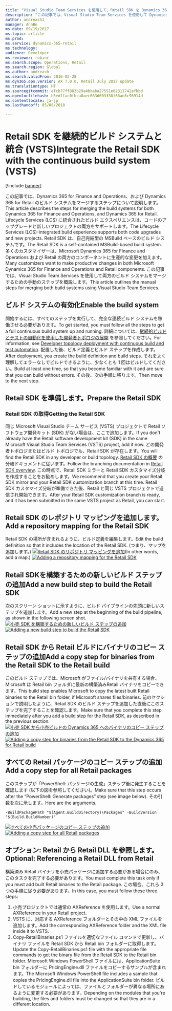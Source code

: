 ```yaml
---
title: "Visual Studio Team Services を使用して、Retail SDK を Dynamics 365 Unified Operations プラットフォームのビルド定義と統合する"
description: "この記事では、Visual Studio Team Services を使用して Dynamics 365 for Finance and Operations、および Dynamics 365 for Retail のビルド システムをマージするステップについて説明します。"
author: andreash1
manager: AnnBe
ms.date: 09/19/2017
ms.topic: article
ms.prod: 
ms.service: dynamics-365-retail
ms.technology: 
audience: Developer
ms.reviewer: robinr
ms.search.scope: Operations, Retail
ms.search.region: Global
ms.author: andreash
ms.search.validFrom: 2016-02-28
ms.dyn365.ops.version: AX 7.0.0, Retail July 2017 update
ms.translationtype: HT
ms.sourcegitcommit: efcb77ff883b29a4bbaba27551e02311742afbbd
ms.openlocfilehash: b5edffac0fbca0aec663d603338f66ae8c96914d
ms.contentlocale: ja-jp
ms.lasthandoff: 05/08/2018

---
```


# <a name="integrate-the-retail-sdk-with-the-continuous-build-system-vsts"></a><span data-ttu-id="4098f-103">Retail SDK を継続的ビルド システムと統合 (VSTS)</span><span class="sxs-lookup"><span data-stu-id="4098f-103">Integrate the Retail SDK with the continuous build system (VSTS)</span></span>

[!include [banner](../../includes/banner.md)]

<span data-ttu-id="4098f-104">この記事では、Dynamics 365 for Finance and Operations、および Dynamics 365 for Retail のビルド システムをマージするステップについて説明します。</span><span class="sxs-lookup"><span data-stu-id="4098f-104">This article describes the steps for merging the build systems for both Dynamics 365 for Finance and Operations, and Dynamics 365 for Retail.</span></span> <span data-ttu-id="4098f-105">Lifecycle Services (LCS) に統合されたビルド エクスペリエンスは、コードのアップグレードと新しいプロジェクトの両方をサポートします。</span><span class="sxs-lookup"><span data-stu-id="4098f-105">The Lifecycle Services (LCS)-integrated build experience supports both code upgrades and new projects.</span></span> <span data-ttu-id="4098f-106">Retail SDK は、自己完結型の MSBuild ベースのビルド システムです。</span><span class="sxs-lookup"><span data-stu-id="4098f-106">The Retail SDK is a self-contained MSBuild-based build system.</span></span> <span data-ttu-id="4098f-107">多くのカスタマイザーは、Microsoft Dynamics 365 for Finance and Operations および Retail の両方のコンポーネントに生産的な変更を加えます。</span><span class="sxs-lookup"><span data-stu-id="4098f-107">Many customizers want to make productive changes in both Microsoft Dynamics 365 for Finance and Operations and Retail components.</span></span> <span data-ttu-id="4098f-108">この記事では、Visual Studio Team Services を使用して両方のビルド システムをマージするための手動のステップを概説します。</span><span class="sxs-lookup"><span data-stu-id="4098f-108">This article outlines the manual steps for merging both build systems using Visual Studio Team Services.</span></span> 

## <a name="enable-the-build-system"></a><span data-ttu-id="4098f-109">ビルド システムの有効化</span><span class="sxs-lookup"><span data-stu-id="4098f-109">Enable the build system</span></span>

<span data-ttu-id="4098f-110">開始するには、すべてのステップを実行して、完全な連続ビルド システムを稼働させる必要があります。</span><span class="sxs-lookup"><span data-stu-id="4098f-110">To get started, you must follow all the steps to get a full continuous build system up and running.</span></span> <span data-ttu-id="4098f-111">詳細については、[継続的ビルドとテストの自動化を使用した開発者トポロジの展開](../../../dev-itpro/perf-test/continuous-build-test-automation.md) を参照してください。</span><span class="sxs-lookup"><span data-stu-id="4098f-111">For information, see [Developer topology deployment with continuous build and test automation](../../../dev-itpro/perf-test/continuous-build-test-automation.md).</span></span> <span data-ttu-id="4098f-112">配置した後、ビルド定義とビルド ステップを作成します。</span><span class="sxs-lookup"><span data-stu-id="4098f-112">After deployment, you create the build definition and build steps.</span></span> <span data-ttu-id="4098f-113">それをよく理解してエラーなしでビルドできるように、少なくとも 1 回はビルドしてください。</span><span class="sxs-lookup"><span data-stu-id="4098f-113">Build at least one time, so that you become familiar with it and are sure that you can build without errors.</span></span> <span data-ttu-id="4098f-114">その後、次の手順に移ります。</span><span class="sxs-lookup"><span data-stu-id="4098f-114">Then move to the next step.</span></span>

## <a name="prepare-the-retail-sdk"></a><span data-ttu-id="4098f-115">Retail SDK を準備します。</span><span class="sxs-lookup"><span data-stu-id="4098f-115">Prepare the Retail SDK</span></span>
### <a name="getting-the-retail-sdk"></a><span data-ttu-id="4098f-116">Retail SDK の取得</span><span class="sxs-lookup"><span data-stu-id="4098f-116">Getting the Retail SDK</span></span>
<span data-ttu-id="4098f-117">同じ Microsoft Visual Studio チーム サービス (VSTS) プロジェクトで Retail ソフトウェア開発キット (SDK) がない場合は、ここで追加します。</span><span class="sxs-lookup"><span data-stu-id="4098f-117">If you don't already have the Retail software development kit (SDK) in the same Microsoft Visual Studio Team Services (VSTS) project, add it now.</span></span> <span data-ttu-id="4098f-118">どの開発者トポロジまたはビルド トポロジでも、Retail SDK が存在します。</span><span class="sxs-lookup"><span data-stu-id="4098f-118">You will find the Retail SDK in any developer or build topology.</span></span> <span data-ttu-id="4098f-119">[Retail SDK の概要](retail-sdk-overview.md) の分岐ドキュメントに従います。</span><span class="sxs-lookup"><span data-stu-id="4098f-119">Follow the branching documentation in [Retail SDK overview](retail-sdk-overview.md).</span></span> <span data-ttu-id="4098f-120">この時点で、Retail SDK ミラーと Retail SDK カスタマイズ分岐を作成することをお勧めします。</span><span class="sxs-lookup"><span data-stu-id="4098f-120">We recommend that you create your Retail SDK mirror and your Retail SDK customization branch at this time.</span></span> <span data-ttu-id="4098f-121">Retail SDK カスタマイズ分岐が準備できた後、Retail と同じ VSTS プロジェクトで送信され開始できます。</span><span class="sxs-lookup"><span data-stu-id="4098f-121">After your Retail SDK customization branch is ready, and it has been submitted in the same VSTS project as Retail, you can start.</span></span>

## <a name="add-a-repository-mapping-for-the-retail-sdk"></a><span data-ttu-id="4098f-122">Retail SDK のレポジトリ マッピングを追加します。</span><span class="sxs-lookup"><span data-stu-id="4098f-122">Add a repository mapping for the Retail SDK</span></span>
<span data-ttu-id="4098f-123">Retail SDK の場所が含まれるように、ビルド定義を編集します。</span><span class="sxs-lookup"><span data-stu-id="4098f-123">Edit the build definition so that it includes the location of the Retail SDK.</span></span> <span data-ttu-id="4098f-124">(つまり、マップを追加します。) [![Retail SDK のリポジトリ マッピングを追加](./media/build-map-addition.png)](./media/build-map-addition.png)</span><span class="sxs-lookup"><span data-stu-id="4098f-124">(In other words, add a map.) [![Adding a repository mapping for the Retail SDK](./media/build-map-addition.png)](./media/build-map-addition.png)</span></span>

## <a name="add-a-new-build-step-to-build-the-retail-sdk"></a><span data-ttu-id="4098f-125">Retail SDKを構築するための新しいビルド ステップの追加</span><span class="sxs-lookup"><span data-stu-id="4098f-125">Add a new build step to build the Retail SDK</span></span>
<span data-ttu-id="4098f-126">次のスクリーン ショットに示すように、ビルド パイプラインの先頭に新しいステップを追加します。</span><span class="sxs-lookup"><span data-stu-id="4098f-126">Add a new step at the beginning of the build pipeline, as shown in the following screen shot.</span></span> <span data-ttu-id="4098f-127">[![小売 SDK を構築するための新しいビルド ステップの追加](./media/new-build-step-1024x527.png)](./media/new-build-step.png)</span><span class="sxs-lookup"><span data-stu-id="4098f-127">[![Adding a new build step to build the Retail SDK](./media/new-build-step-1024x527.png)](./media/new-build-step.png)</span></span>

## <a name="add-a-copy-step-for-binaries-from-the-retail-sdk-to-the-retail--build"></a><span data-ttu-id="4098f-128">Retail SDK から Retail ビルドにバイナリのコピー ステップの追加</span><span class="sxs-lookup"><span data-stu-id="4098f-128">Add a copy step for binaries from the Retail SDK to the Retail  build</span></span>
<span data-ttu-id="4098f-129">このビルド ステップでは、Microsoft がファイル/バイナリを共有する場合、Microsoft は Retail bin フォルダに最新の構築済みRetail バイナリをコピーできます。</span><span class="sxs-lookup"><span data-stu-id="4098f-129">This build step enables Microsoft to copy the latest built Retail binaries to the Retail bin folder, if Microsoft shares files/binaries.</span></span> <span data-ttu-id="4098f-130">前のセクションで説明したように、Retail SDK のビルド ステップを追加した直後にこのステップを完了することを確認します。</span><span class="sxs-lookup"><span data-stu-id="4098f-130">Make sure that you complete this step immediately after you add a build step for the Retail SDK, as described in the previous section.</span></span> <span data-ttu-id="4098f-131">[![小売 SDK から小売ビルドの Dynamics 365 へのバイナリのコピー ステップの追加](./media/binary-drop-to-ax.png)](./media/binary-drop-to-ax.png)</span><span class="sxs-lookup"><span data-stu-id="4098f-131">[![Adding a copy step for binaries from the Retail SDK to the Dynamics 365 for Retail build](./media/binary-drop-to-ax.png)](./media/binary-drop-to-ax.png)</span></span>

## <a name="add-a-copy-step-for-all-retail-packages"></a><span data-ttu-id="4098f-132">すべての Retail パッケージのコピー ステップの追加</span><span class="sxs-lookup"><span data-stu-id="4098f-132">Add a copy step for all Retail packages</span></span>
<span data-ttu-id="4098f-133">このステップが「PowerShell: パッケージの生成」ステップ後に発生することを確認します (以下の図を参照してください)。</span><span class="sxs-lookup"><span data-stu-id="4098f-133">Make sure that this step occurs after the “PowerShell: Generate packages” step (see image below).</span></span> <span data-ttu-id="4098f-134">その引数を次に示します。</span><span class="sxs-lookup"><span data-stu-id="4098f-134">Here are the arguments.</span></span>

    -BuildPackagePath "$(Agent.BuildDirectory)\Packages" -BuildVersion "$(Build.BuildNumber)"

<span data-ttu-id="4098f-135">[![すべての小売パッケージのコピー ステップの追加](./media/package-drop-1024x473.png)](./media/package-drop.png)</span><span class="sxs-lookup"><span data-stu-id="4098f-135">[![Adding a copy step for all Retail packages](./media/package-drop-1024x473.png)](./media/package-drop.png)</span></span>

## <a name="optional-referencing-a-retail-dll-from-retail"></a><span data-ttu-id="4098f-136">オプション: Retail から Retail DLL を参照します。</span><span class="sxs-lookup"><span data-stu-id="4098f-136">Optional: Referencing a Retail DLL from Retail</span></span>
<span data-ttu-id="4098f-137">構築済み Retail バイナリを小売パッケージに追加する必要がある場合にのみ、このタスクを完了する必要があります。</span><span class="sxs-lookup"><span data-stu-id="4098f-137">You must complete this task only if you must add built Retail binaries to the Retail package.</span></span> <span data-ttu-id="4098f-138">この場合、これら 3 つの手順に従う必要があります。</span><span class="sxs-lookup"><span data-stu-id="4098f-138">In this case, you must follow these three steps:</span></span>

1.  <span data-ttu-id="4098f-139">小売プロジェクトでは通常の AXReference を使用します。</span><span class="sxs-lookup"><span data-stu-id="4098f-139">Use a normal AXReference in your Retail project.</span></span>
2.  <span data-ttu-id="4098f-140">VSTS に、対応する AXReference フォルダーとその中の XML ファイルを追加します。</span><span class="sxs-lookup"><span data-stu-id="4098f-140">Add the corresponding AXReference folder and the XML file inside it to VSTS.</span></span>
3.  <span data-ttu-id="4098f-141">Copy-RetailBinaries.ps1 ファイルを適切なファイル コマンドで更新し、バイナリ ファイルを Retail SDK から Retail bin フォルダーに取得します。</span><span class="sxs-lookup"><span data-stu-id="4098f-141">Update the Copy-RetailBinaries.ps1 file with the appropriate file commands to get the binary file from the Retail SDK to the Retail bin folder.</span></span> <span data-ttu-id="4098f-142">Microsoft Windows PowerShell ファイルには、ApplicationSuite bin フォルダーに PricingEngine.dll ファイルをコピーするサンプルが含まれます。</span><span class="sxs-lookup"><span data-stu-id="4098f-142">The Microsoft Windows PowerShell file includes a sample that copies the PricingEngine.dll file into the ApplicationSuite bin folder.</span></span> <span data-ttu-id="4098f-143">ビルドしているモジュールによっては、ファイルとフォルダーが異なる場所にあるように変更する必要があります。</span><span class="sxs-lookup"><span data-stu-id="4098f-143">Depending on the modules that you're building, the files and folders must be changed so that they are in a different location.</span></span>

